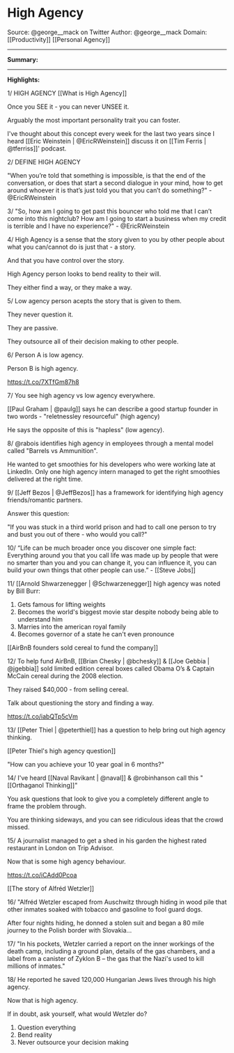 # High Agency

Source: @george__mack on Twitter
Author: @george__mack
Domain: [[Productivity]] [[Personal Agency]]

---
**Summary:**
	
---
**Highlights:**

1/ HIGH AGENCY [[What is High Agency]]

Once you SEE it - you can never UNSEE it. 

Arguably the most important personality trait you can foster. 

I've thought about this concept every week for the last two years since I heard [[Eric Weinstein | @EricRWeinstein]] discuss it on [[Tim Ferris | @tferriss]]' podcast.  

2/ DEFINE HIGH AGENCY 

"When you’re told that something is impossible, is that the end of the conversation, or does that start a second dialogue in your mind, how to get around whoever it is that’s just told you that you can’t do something?" - @EricRWeinstein 

3/ "So, how am I going to get past this bouncer who told me that I can’t come into this nightclub? How am I going to start a business when my credit is terrible and I have no experience?" - @EricRWeinstein 

4/ High Agency is a sense that the story given to you by other people about what you can/cannot do is just that - a story. 

And that you have control over the story. 

High Agency person looks to bend reality to their will. 

They either find a way, or they make a way. 

5/ Low agency person acepts the story that is given to them.   

They never question it. 

They are passive. 

They outsource all of their decision making to other people. 

6/ Person A is low agency. 

Person B is high agency.

https://t.co/7XTfGm87h8 

7/ You see high agency vs low agency everywhere. 

[[Paul Graham | @paulg]] says he can describe a good startup founder in two words - "reletnessley resourceful" (high agency) 

He says the opposite of this is "hapless" (low agency). 

8/ @rabois identifies high agency in employees through a mental model called "Barrels vs Ammunition". 

He wanted to get smoothies for his developers who were working late at LinkedIn. Only one high agency intern managed to get the right smoothies delivered at the right time. 

9/ [[Jeff Bezos | @JeffBezos]] has a framework for identifying high agency friends/romantic partners. 

Answer this question:

"If you was stuck in a third world prison and had to call one person to try and bust you out of there - who would you call?" 

10/ “Life can be much broader once you discover one simple fact: Everything around you that you call life was made up by people that were no smarter than you and you can change it, you can influence it, you can build your own things that other people can use.” - [[Steve Jobs]] 

11/ [[Arnold Shwarzenegger | @Schwarzenegger]] high agency was noted by Bill Burr: 

1. Gets famous for lifting weights
2. Becomes the world's biggest movie star despite nobody being able to understand him 
3. Marries into the american royal family
4. Becomes governor of a state he can't even pronounce 

[[AirBnB founders sold cereal to fund the company]]

12/ To help fund AirBnB, [[Brian Chesky | @bchesky]] & [[Joe Gebbia | @jgebbia]] sold limited edition cereal boxes called Obama O’s & Captain McCain cereal during the 2008 election. 

They raised $40,000 - from selling cereal. 

Talk about questioning the story and finding a way. 

https://t.co/iabQTp5cVm 

13/ [[Peter Thiel | @peterthiel]] has a question to help bring out high agency thinking. 

[[Peter Thiel's high agency question]]

"How can you achieve your 10 year goal in 6 months?" 

14/ I've heard [[Naval Ravikant | @naval]] & @robinhanson call this "[[Orthaganol Thinking]]"

You ask questions that look to give you a completely different angle to frame the problem through.

You are thinking sideways, and you can see ridiculous ideas that the crowd missed. 

15/ A journalist managed to get a shed in his garden the highest rated restaurant in London on Trip Advisor. 

Now that is some high agency behaviour.  

https://t.co/iCAdd0Pcoa 

[[The story of Alfréd Wetzler]]

16/ "Alfréd Wetzler escaped from Auschwitz through hiding in wood pile that other inmates soaked with tobacco and gasoline to fool guard dogs. 

After four nights hiding, he donned a stolen suit and began a 80 mile journey to the Polish border with Slovakia... 

17/ "In his pockets, Wetzler carried a report on the inner workings of the death camp, including a ground plan, details of the gas chambers, and a label from a canister of Zyklon B – the gas that the Nazi's used to kill millions of inmates." 

18/ He reported he saved 120,000 Hungarian Jews lives through his high agency. 

Now that is high agency. 

If in doubt, ask yourself, what would Wetzler do? 

1. Question everything 
2. Bend reality 
3. Never outsource your decision making 
